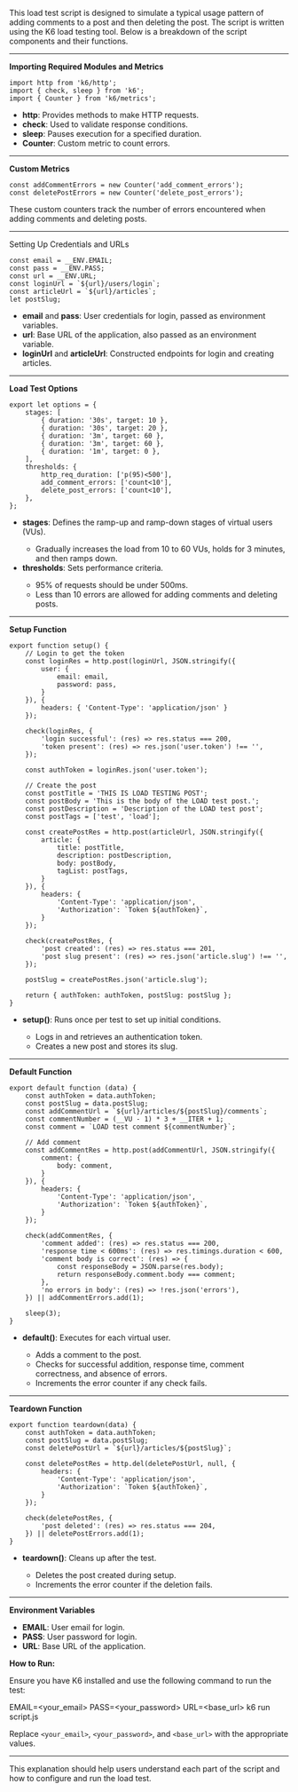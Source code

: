 This load test script is designed to simulate a typical usage pattern of adding comments to a post and then deleting the post. The script is written using the K6 load testing tool. Below is a breakdown of the script components and their functions.

<hr>

**Importing Required Modules and Metrics**
```
import http from 'k6/http';
import { check, sleep } from 'k6';
import { Counter } from 'k6/metrics';
```

<ul>
<li><b>http</b>: Provides methods to make HTTP requests.</li>
<li><b>check</b>: Used to validate response conditions.</li>
<li><b>sleep</b>: Pauses execution for a specified duration.</li>
<li><b>Counter</b>: Custom metric to count errors.</li>
</ul>
<hr>


**Custom Metrics**
```
const addCommentErrors = new Counter('add_comment_errors');
const deletePostErrors = new Counter('delete_post_errors');
```
<p>These custom counters track the number of errors encountered when adding comments and deleting posts.</p>
<hr>

Setting Up Credentials and URLs
```
const email = __ENV.EMAIL;
const pass = __ENV.PASS;
const url = __ENV.URL;
const loginUrl = `${url}/users/login`;
const articleUrl = `${url}/articles`;
let postSlug;
```

<ul>
<li><b>email</b> and <b>pass</b>: User credentials for login, passed as environment variables.</li>
<li><b>url</b>: Base URL of the application, also passed as an environment variable.</li>
<li><b>loginUrl</b> and <b>articleUrl</b>: Constructed endpoints for login and creating articles.</li>
</ul>
<hr>

**Load Test Options**
```
export let options = {
    stages: [
        { duration: '30s', target: 10 }, 
        { duration: '30s', target: 20 }, 
        { duration: '3m', target: 60 },  
        { duration: '3m', target: 60 },  
        { duration: '1m', target: 0 },   
    ],
    thresholds: {
        http_req_duration: ['p(95)<500'], 
        add_comment_errors: ['count<10'], 
        delete_post_errors: ['count<10'], 
    },
};
```
<ul>
<li><b>stages</b>: Defines the ramp-up and ramp-down stages of virtual users (VUs).</li>
<ul>
    <li>Gradually increases the load from 10 to 60 VUs, holds for 3 minutes, and then ramps down.</li>
</ul>
<li><b>thresholds</b>: Sets performance criteria.</li>
<ul>
    <li>95% of requests should be under 500ms.</li>
    <li>Less than 10 errors are allowed for adding comments and deleting posts.</li>
</ul>
</ul>
<hr>

**Setup Function**
```
export function setup() {
    // Login to get the token
    const loginRes = http.post(loginUrl, JSON.stringify({
        user: {
            email: email,
            password: pass,
        }
    }), {
        headers: { 'Content-Type': 'application/json' }
    });

    check(loginRes, {
        'login successful': (res) => res.status === 200,
        'token present': (res) => res.json('user.token') !== '',
    });

    const authToken = loginRes.json('user.token');

    // Create the post
    const postTitle = 'THIS IS LOAD TESTING POST';
    const postBody = 'This is the body of the LOAD test post.';
    const postDescription = 'Description of the LOAD test post';
    const postTags = ['test', 'load'];

    const createPostRes = http.post(articleUrl, JSON.stringify({
        article: {
            title: postTitle,
            description: postDescription,
            body: postBody,
            tagList: postTags,
        }
    }), {
        headers: {
            'Content-Type': 'application/json',
            'Authorization': `Token ${authToken}`,
        }
    });

    check(createPostRes, {
        'post created': (res) => res.status === 201,
        'post slug present': (res) => res.json('article.slug') !== '',
    });

    postSlug = createPostRes.json('article.slug');

    return { authToken: authToken, postSlug: postSlug };
}
```
<ul>
<li><b>setup()</b>: Runs once per test to set up initial conditions.</li>
<ul>
    <li>Logs in and retrieves an authentication token.</li>
    <li>Creates a new post and stores its slug.</li>
</ul>
</ul>
<hr>

**Default Function**
```
export default function (data) {
    const authToken = data.authToken;
    const postSlug = data.postSlug;
    const addCommentUrl = `${url}/articles/${postSlug}/comments`;
    const commentNumber = (__VU - 1) * 3 + __ITER + 1;
    const comment = `LOAD test comment ${commentNumber}`;

    // Add comment
    const addCommentRes = http.post(addCommentUrl, JSON.stringify({
        comment: {
            body: comment,
        }
    }), {
        headers: {
            'Content-Type': 'application/json',
            'Authorization': `Token ${authToken}`,
        }
    });

    check(addCommentRes, {
        'comment added': (res) => res.status === 200,
        'response time < 600ms': (res) => res.timings.duration < 600,
        'comment body is correct': (res) => {
            const responseBody = JSON.parse(res.body);
            return responseBody.comment.body === comment;
        },
        'no errors in body': (res) => !res.json('errors'),
    }) || addCommentErrors.add(1);

    sleep(3);
}
```
<ul>
<li><b>default()</b>: Executes for each virtual user.</li>
<ul>
    <li>Adds a comment to the post.</li>
    <li>Checks for successful addition, response time, comment correctness, and absence of errors.</li>
    <li>Increments the error counter if any check fails.</li>
</ul>
</ul>
<hr>

**Teardown Function**
```
export function teardown(data) {
    const authToken = data.authToken;
    const postSlug = data.postSlug;
    const deletePostUrl = `${url}/articles/${postSlug}`;

    const deletePostRes = http.del(deletePostUrl, null, {
        headers: {
            'Content-Type': 'application/json',
            'Authorization': `Token ${authToken}`,
        }
    });

    check(deletePostRes, {
        'post deleted': (res) => res.status === 204,
    }) || deletePostErrors.add(1);
}
```
<ul>
<li><b>teardown()</b>: Cleans up after the test.</li>
<ul>
    <li>Deletes the post created during setup.</li>
    <li>Increments the error counter if the deletion fails.</li>
</ul>
</ul>
<hr>

**Environment Variables**
<ul>
<li><b>EMAIL</b>: User email for login.</li>
<li><b>PASS</b>: User password for login.</li>
<li><b>URL</b>: Base URL of the application.</li>
</ul>

**How to Run:**
<p>Ensure you have K6 installed and use the following command to run the test:</p>

EMAIL=<your_email> PASS=<your_password> URL=<base_url> k6 run script.js

<p>Replace <code>&lt;your_email&gt;</code>, <code>&lt;your_password&gt;</code>, and <code>&lt;base_url&gt;</code> with the appropriate values.</p>
<hr>
<p>This explanation should help users understand each part of the script and how to configure and run the load test.</p>

